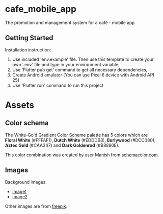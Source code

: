 # cafe_mobile_app

The promotion and management system for a café - mobile app

## Getting Started

Installation instruction:
 1. Use included 'env.example' file. Then use this template to create your own '.env' file and type in your environment variable, 
 2. Use 'Flutter pub get' command to get all necessary dependencies,
 3. Create Android emulator (You can use Pixel 6 device with Android API 25)
 4. Use 'Flutter run' command to run this project 

# Assets

## Color schema

The White-Gold Gradient Color Scheme palette has 5 colors which are **Floral White** (#FFFAF1), **Dutch White** (#EDDDB8), **Burlywood** (#DCC080), **Aztec Gold** (#CAA347) and **Dark Goldenrod** (#B8860E).

This color combination was created by user Manish from [schemacolor.com](https://www.schemecolor.com/white-gold-gradient.php#download). 

## Images

Background images:
- [image1](https://www.pexels.com/pl-pl/zdjecie/ziarna-kawy-942801/)
- [image2](https://pixabay.com/pl/photos/kawa-espresso-kofeina-nap%c3%b3j-fasola-3132755/)

Other images are from [freepik](https://www.freepik.com/vectors/coffee).